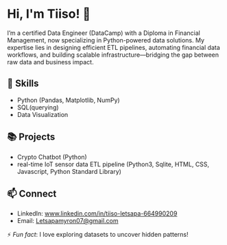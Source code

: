 # Hi, I'm Tiiso! 👋

I’m a certified Data Engineer (DataCamp) with a Diploma in Financial Management, now specializing in Python-powered data solutions. My expertise lies in designing efficient ETL pipelines, automating financial data workflows, and building scalable infrastructure—bridging the gap between raw data and business impact.

## 🔧 Skills
- Python (Pandas, Matplotlib, NumPy)
- SQL(querying)
- Data Visualization

## 📚 Projects
- Crypto Chatbot (Python)
- real-time IoT sensor data ETL pipeline (Python3, Sqlite, HTML, CSS, Javascript, Python Standard Library)

## 📫 Connect
- LinkedIn: www.linkedin.com/in/tiiso-letsapa-664990209
- Email: Letsapamyron07@gmail.com

⚡ *Fun fact*: I love exploring datasets to uncover hidden patterns!
